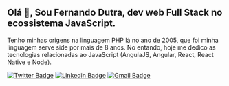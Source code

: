 ## Olá 👋, Sou Fernando Dutra, dev web Full Stack no ecossistema JavaScript.

Tenho minhas origens na linguagem PHP lá no ano de 2005, que foi minha linguagem serve side por mais de 8 anos. No entando, hoje me dedico as tecnologias relacionadas ao JavaScript (AngulaJS, Angular, React, React Native e Node).

[![Twitter Badge](https://img.shields.io/badge/-@nandodutra-4954B8?style=flat-square&labelColor=4954B8&logo=twitter&logoColor=white&link=https://twitter.com/nandodutra)](https://twitter.com/nandodutra) [![Linkedin Badge](https://img.shields.io/badge/-Fernando%20Dutra-4954B8?style=flat-square&logo=Linkedin&logoColor=white&link=https://www.linkedin.com/in/nandodutra)](https://www.linkedin.com/in/nandodutra) [![Gmail Badge](https://img.shields.io/badge/-fernandodutraneres@gmail.com-4954B8?style=flat-square&logo=Gmail&logoColor=white&link=mailto:fernandodutraneres@gmail.com)](mailto:fernandodutraneres@gmail.com)
